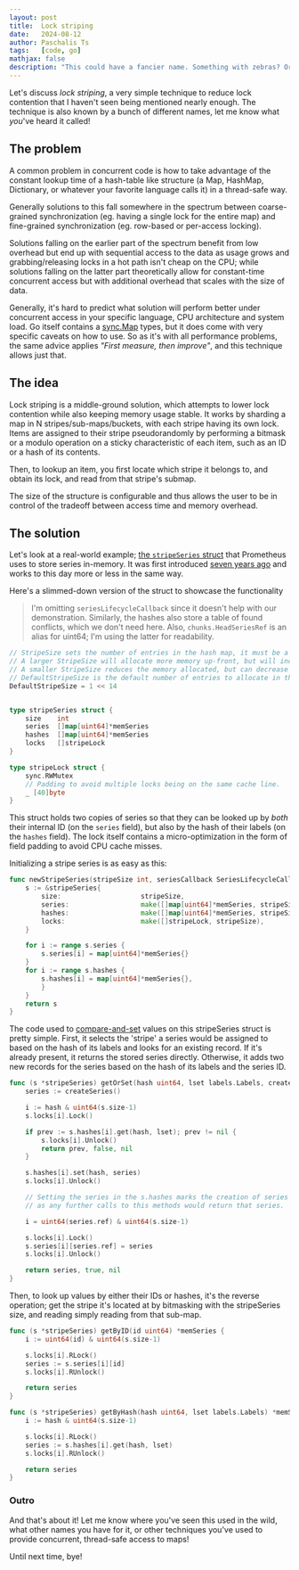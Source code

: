 ```yaml
---
layout: post
title:  Lock striping
date:   2024-08-12
author: Paschalis Ts
tags:   [code, go]
mathjax: false
description: "This could have a fancier name. Something with zebras? Or a race car?"
---
```


Let's discuss *lock striping*, a very simple technique to reduce lock contention that I haven't seen being mentioned nearly enough. The technique is also known by a bunch of different names, let me know what _you_'ve heard it called!

## The problem

A common problem in concurrent code is how to take advantage of the constant lookup time of a hash-table like structure (a Map, HashMap, Dictionary, or whatever your favorite language calls it) in a thread-safe way.

Generally solutions to this fall somewhere in the spectrum between coarse-grained synchronization (eg. having a single lock for the entire map) and fine-grained synchronization (eg. row-based or per-access locking).

Solutions falling on the earlier part of the spectrum benefit from low overhead but end up with sequential access to the data as usage grows and grabbing/releasing locks in a hot path isn't cheap on the CPU; while solutions falling on the latter part theoretically allow for constant-time concurrent access but with  additional overhead that scales with the size of data.


Generally, it's hard to predict what solution will perform better under concurrent access in your specific language, CPU architecture and system load. Go itself contains a [sync.Map](https://pkg.go.dev/sync#Map) types, but it does come with very specific caveats on how to use. So as it's with all performance problems, the same advice applies _"First measure, then improve"_, and this technique allows just that.


## The idea

Lock striping is a middle-ground solution, which attempts to lower lock contention while also keeping memory usage stable.
It works by sharding a map in N stripes/sub-maps/buckets, with each stripe having its own lock.
Items are assigned to their stripe pseudorandomly by performing a bitmask or a modulo operation on a sticky characteristic of each item, such as an ID or a hash of its contents.

Then, to lookup an item, you first locate which stripe it belongs to, and obtain its lock, and read from that stripe's submap.

The size of the structure is configurable and thus allows the user to be in control of the tradeoff between access time and memory overhead.

## The solution

Let's look at a real-world example; [the `stripeSeries` struct](https://github.com/prometheus/prometheus/blob/5fd66ba8556053545fa1a1525aaaecfefb2c978a/tsdb/head.go#L1849-L1855) that Prometheus uses to store series in-memory. It was first introduced [seven years ago](https://github.com/prometheus/prometheus/commit/c36d574290e378570d778111b99f1b0687168f6c) and works to this day more or less in the same way.

Here's a slimmed-down version of the struct to showcase the functionality

> I'm omitting `seriesLifecycleCallback` since it doesn't help with our demonstration.
> Similarly, the hashes also store a table of found conflicts, which we don't need here.
> Also, `chunks.HeadSeriesRef` is an alias for uint64; I'm using the latter for readability.

```go
// StripeSize sets the number of entries in the hash map, it must be a power of 2.
// A larger StripeSize will allocate more memory up-front, but will increase performance when handling a large number of series.
// A smaller StripeSize reduces the memory allocated, but can decrease performance with large number of series.
// DefaultStripeSize is the default number of entries to allocate in the stripeSeries hash map.
DefaultStripeSize = 1 << 14


type stripeSeries struct {
    size    int
	series  []map[uint64]*memSeries
	hashes  []map[uint64]*memSeries
	locks   []stripeLock
}

type stripeLock struct {
	sync.RWMutex
	// Padding to avoid multiple locks being on the same cache line.
	_ [40]byte
}
```

This struct holds two copies of series so that they can be looked up by _both_ their internal ID (on the `series` field), but also by the hash of their labels (on the `hashes` field). The lock itself contains a micro-optimization in the form of field padding to avoid CPU cache misses.

Initializing a stripe series is as easy as this:

```go
func newStripeSeries(stripeSize int, seriesCallback SeriesLifecycleCallback) *stripeSeries {
	s := &stripeSeries{
		size:                    stripeSize,
		series:                  make([]map[uint64]*memSeries, stripeSize),
		hashes:                  make([]map[uint64]*memSeries, stripeSize),
		locks:                   make([]stripeLock, stripeSize),
	}

	for i := range s.series {
		s.series[i] = map[uint64]*memSeries{}
	}
	for i := range s.hashes {
		s.hashes[i] = map[uint64]*memSeries{},
		}
	}
	return s
}
```

The code used to [compare-and-set](https://en.wikipedia.org/wiki/Compare-and-swap) values on this stripeSeries struct is pretty simple.
First, it selects the 'stripe' a series would be assigned to based on the hash of its labels and looks for an existing record. If it's already present, it returns the stored series directly.  Otherwise, it adds two new records for the series based on the hash of its labels and the series ID.

```go
func (s *stripeSeries) getOrSet(hash uint64, lset labels.Labels, createSeries func() *memSeries) (*memSeries, bool, error) {
	series := createSeries()

	i := hash & uint64(s.size-1)
	s.locks[i].Lock()

	if prev := s.hashes[i].get(hash, lset); prev != nil {
		s.locks[i].Unlock()
		return prev, false, nil
	}

	s.hashes[i].set(hash, series)
	s.locks[i].Unlock()

	// Setting the series in the s.hashes marks the creation of series
	// as any further calls to this methods would return that series.

	i = uint64(series.ref) & uint64(s.size-1)

	s.locks[i].Lock()
	s.series[i][series.ref] = series
	s.locks[i].Unlock()

	return series, true, nil
}
```

Then, to look up values by either their IDs or hashes, it's the reverse operation; get the stripe it's located at by bitmasking with the stripeSeries size, and reading simply reading from that sub-map.

```go
func (s *stripeSeries) getByID(id uint64) *memSeries {
	i := uint64(id) & uint64(s.size-1)

	s.locks[i].RLock()
	series := s.series[i][id]
	s.locks[i].RUnlock()

	return series
}

func (s *stripeSeries) getByHash(hash uint64, lset labels.Labels) *memSeries {
	i := hash & uint64(s.size-1)

	s.locks[i].RLock()
	series := s.hashes[i].get(hash, lset)
	s.locks[i].RUnlock()

	return series
}
```

### Outro

And that's about it! Let me know where you've seen this used in the wild, what other names you have for it, or other techniques you've used to provide concurrent, thread-safe access to maps!

Until next time, bye!
